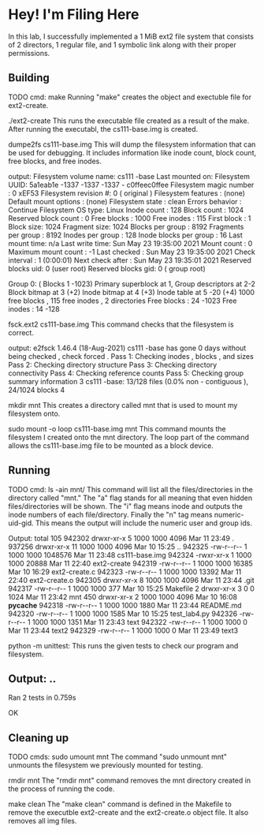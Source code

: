 # Hey! I'm Filing Here

In this lab, I successfully implemented a 1 MiB ext2 file system that consists of 2 directors, 1 regular file, and 1 symbolic link along with their proper permissions.

## Building

TODO
cmd: 
make
Running "make" creates the object and exectuble file for ext2-create. 

./ext2-create
This runs the executable file created as a result of the make. After running the executabl, the cs111-base.img is created.

dumpe2fs cs111-base.img
This will dump the filesystem information that can be used for debugging. It includes information like inode count, block count, free blocks, and free inodes.

output:
Filesystem volume name: cs111 -base
Last mounted on: <not available >
Filesystem UUID: 5a1eab1e -1337 -1337 -1337 - c0ffeec0ffee
Filesystem magic number : 0 xEF53
Filesystem revision #: 0 ( original )
Filesystem features : (none)
Default mount options : (none)
Filesystem state : clean
Errors behavior : Continue
Filesystem OS type: Linux
Inode count : 128
Block count : 1024
Reserved block count : 0
Free blocks : 1000
Free inodes : 115
First block : 1
Block size: 1024
Fragment size: 1024
Blocks per group : 8192
Fragments per group : 8192
Inodes per group : 128
Inode blocks per group : 16
Last mount time: n/a
Last write time: Sun May 23 19:35:00 2021
Mount count : 0
Maximum mount count : -1
Last checked : Sun May 23 19:35:00 2021
Check interval : 1 (0:00:01)
Next check after : Sun May 23 19:35:01 2021
Reserved blocks uid: 0 (user root)
Reserved blocks gid: 0 ( group root)

Group 0: ( Blocks 1 -1023)
Primary superblock at 1, Group descriptors at 2-2
Block bitmap at 3 (+2)
Inode bitmap at 4 (+3)
Inode table at 5 -20 (+4)
1000 free blocks , 115 free inodes , 2 directories
Free blocks : 24 -1023
Free inodes : 14 -128

fsck.ext2 cs111-base.img
This command checks that the filesystem is correct.

output:
e2fsck 1.46.4 (18-Aug-2021)
cs111 -base has gone 0 days without being checked , check forced .
Pass 1: Checking inodes , blocks , and sizes
Pass 2: Checking directory structure
Pass 3: Checking directory connectivity
Pass 4: Checking reference counts
Pass 5: Checking group summary information
3
cs111 -base: 13/128 files (0.0% non - contiguous ), 24/1024 blocks
4

mkdir mnt
This creates a directory called mnt that is used to mount my filesystem onto.

sudo mount -o loop cs111-base.img mnt
This command mounts the filesystem I created onto the mnt directory. The loop part of the command allows the cs111-base.img file to be mounted as a block device.

## Running

TODO
cmd:
ls -ain mnt/
This command will list all the files/directories in the directory called "mnt." The "a" flag stands for all meaning that even hidden files/directories will be shown. The "i" flag means inode and outputs the inode numbers of each file/directory. Finally the "n" tag means numeric-uid-gid. This means the output will include the numeric user and group ids.

Output:
total 105
942302 drwxr-xr-x  5 1000 1000    4096 Mar 11 23:49 .
937256 drwxr-xr-x 11 1000 1000    4096 Mar 10 15:25 ..
942325 -rw-r--r--  1 1000 1000 1048576 Mar 11 23:48 cs111-base.img
942324 -rwxr-xr-x  1 1000 1000   20888 Mar 11 22:40 ext2-create
942319 -rw-r--r--  1 1000 1000   16385 Mar 10 16:29 ext2-create.c
942323 -rw-r--r--  1 1000 1000   13392 Mar 11 22:40 ext2-create.o
942305 drwxr-xr-x  8 1000 1000    4096 Mar 11 23:44 .git
942317 -rw-r--r--  1 1000 1000     377 Mar 10 15:25 Makefile
     2 drwxr-xr-x  3    0    0    1024 Mar 11 23:42 mnt
   450 drwxr-xr-x  2 1000 1000    4096 Mar 10 16:08 __pycache__
942318 -rw-r--r--  1 1000 1000    1880 Mar 11 23:44 README.md
942320 -rw-r--r--  1 1000 1000    1585 Mar 10 15:25 test_lab4.py
942326 -rw-r--r--  1 1000 1000    1351 Mar 11 23:43 text
942322 -rw-r--r--  1 1000 1000       0 Mar 11 23:44 text2
942329 -rw-r--r--  1 1000 1000       0 Mar 11 23:49 text3

python -m unittest:
This runs the given tests to check our program and filesystem.

Output:
..
-------------------------------------------------
Ran 2 tests in 0.759s

OK
## Cleaning up
TODO
cmds:
sudo umount mnt
The command "sudo unmount mnt" unmounts the filesystem we previously mounted for testing.

rmdir mnt
The "rmdir mnt" command removes the mnt directory created in the process of running the code.

make clean
The "make clean" command is defined in the Makefile to remove the executble ext2-create and the ext2-create.o object file. It also removes all img files.
